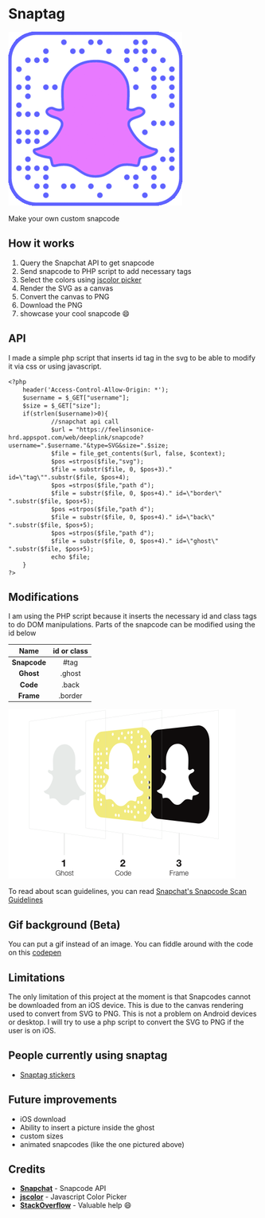 # Snaptag

![gif](/img/snap.gif)

Make your own custom snapcode

## How it works

1. Query the Snapchat API to get snapcode
2. Send snapcode to PHP script to add necessary tags
3. Select the colors using [jscolor picker](http://jscolor.com)
4. Render the SVG as a canvas
5. Convert the canvas to PNG
6. Download the PNG
7. showcase your cool snapcode :smile:

## API

I made a simple php script that inserts id tag in the svg to be able to modify it via css or using javascript.

    <?php
        header('Access-Control-Allow-Origin: *');
        $username = $_GET["username"];
        $size = $_GET["size"];
        if(strlen($username)>0){
                //snapchat api call
                $url = "https://feelinsonice-hrd.appspot.com/web/deeplink/snapcode?username=".$username."&type=SVG&size=".$size;
                $file = file_get_contents($url, false, $context);
                $pos =strpos($file,"svg");
                $file = substr($file, 0, $pos+3)." id=\"tag\"".substr($file, $pos+4);
                $pos =strpos($file,"path d");
                $file = substr($file, 0, $pos+4)." id=\"border\" ".substr($file, $pos+5);
                $pos =strpos($file,"path d");
                $file = substr($file, 0, $pos+4)." id=\"back\" ".substr($file, $pos+5);
                $pos =strpos($file,"path d");
                $file = substr($file, 0, $pos+4)." id=\"ghost\" ".substr($file, $pos+5);
                echo $file;
        }
    ?>


## Modifications

I am using the PHP script because it inserts the necessary id and class tags to do DOM manipulations. Parts of the snapcode can be modified using the id below

| **Name** |   **id or class**  |
|:------------:|:-------:|
| **Snapcode** |   #tag  |
|   **Ghost**  |  .ghost |
|   **Code**   |  .back  |
|   **Frame**  | .border |

![guidelines](img/guidelines.png) 

To read about scan guidelines, you can read [Snapchat's Snapcode Scan Guidelines](https://github.com/jusleg/snaptag/blob/master/ress/Snapcode_Guidelines.pdf)

## Gif background (Beta)

You can put a gif instead of an image. You can fiddle around with the code on this [codepen](https://codepen.io/jusleg/pen/dXREyV)

## Limitations

The only limitation of this project at the moment is that Snapcodes cannot be downloaded from an iOS device. This is due to the canvas rendering used to convert from SVG to PNG. This is not a problem on Android devices or desktop. I will try to use a php script to convert the SVG to PNG if the user is on iOS.

## People currently using snaptag

* [Snaptag stickers](http://socialtagstickers.com/)

## Future improvements

* iOS download
* Ability to insert a picture inside the ghost
* custom sizes
* animated snapcodes (like the one pictured above)

## Credits

* [**Snapchat**](http://snapchat.com) - Snapcode API
* [**jscolor**](http://jscolor.com) - Javascript Color Picker
* [**StackOverflow**](http://stackoverflow.com) - Valuable help :smile:


